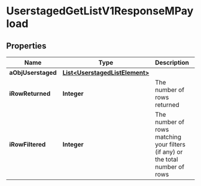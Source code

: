 

# UserstagedGetListV1ResponseMPayload

## Properties

Name | Type | Description | Notes
------------ | ------------- | ------------- | -------------
**aObjUserstaged** | [**List&lt;UserstagedListElement&gt;**](UserstagedListElement.md) |  | 
**iRowReturned** | **Integer** | The number of rows returned | 
**iRowFiltered** | **Integer** | The number of rows matching your filters (if any) or the total number of rows | 




